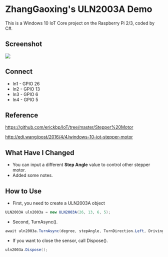 # ZhangGaoxing's ULN2003A Demo
This is a Windows 10 IoT Core project on the Raspberry Pi 2/3, coded by C#.

## Screenshot
![](https://github.com/ZhangGaoxing/windows-iot-demo/blob/master/ULN2003A/Screenshot.jpg)

## Connect
* In1 - GPIO 26
* In2 - GPIO 13
* In3 - GPIO 6
* In4 - GPIO 5

## Reference
https://github.com/erickbp/IoT/tree/master/Stepper%20Motor

http://edi.wang/post/2016/4/4/windows-10-iot-stepper-motor

## What Have I Changed
* You can input a different __Step Angle__ value to control other stepper motor.
* Added some notes.

## How to Use
* First, you need to create a ULN2003A object
```C#
ULN2003A uln2003a = new ULN2003A(26, 13, 6, 5);
```
* Second, TurnAsync().
```C#
await uln2003a.TurnAsync(degree, stepAngle, TurnDirection.Left, DrivingMethod.FullStep);
```
* If you want to close the sensor, call Dispose().
```C#
uln2003a.Dispose();
```
